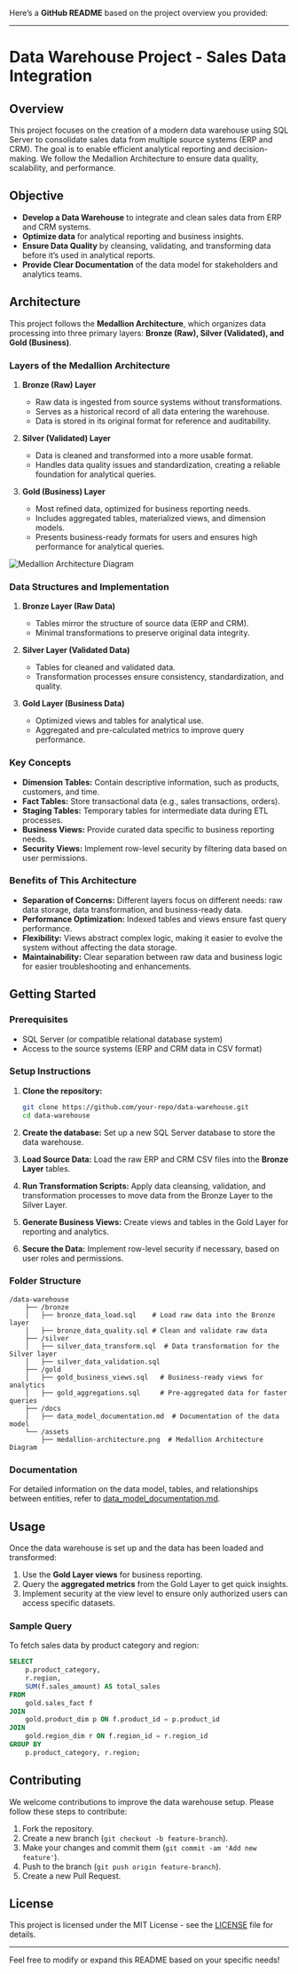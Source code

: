 Here’s a **GitHub README** based on the project overview you provided:

---

# Data Warehouse Project - Sales Data Integration

## Overview

This project focuses on the creation of a modern data warehouse using SQL Server to consolidate sales data from multiple source systems (ERP and CRM). The goal is to enable efficient analytical reporting and decision-making. We follow the Medallion Architecture to ensure data quality, scalability, and performance.

## Objective

* **Develop a Data Warehouse** to integrate and clean sales data from ERP and CRM systems.
* **Optimize data** for analytical reporting and business insights.
* **Ensure Data Quality** by cleansing, validating, and transforming data before it’s used in analytical reports.
* **Provide Clear Documentation** of the data model for stakeholders and analytics teams.

## Architecture

This project follows the **Medallion Architecture**, which organizes data processing into three primary layers: **Bronze (Raw), Silver (Validated), and Gold (Business)**.

### Layers of the Medallion Architecture

1. **Bronze (Raw) Layer**

   * Raw data is ingested from source systems without transformations.
   * Serves as a historical record of all data entering the warehouse.
   * Data is stored in its original format for reference and auditability.

2. **Silver (Validated) Layer**

   * Data is cleaned and transformed into a more usable format.
   * Handles data quality issues and standardization, creating a reliable foundation for analytical queries.

3. **Gold (Business) Layer**

   * Most refined data, optimized for business reporting needs.
   * Includes aggregated tables, materialized views, and dimension models.
   * Presents business-ready formats for users and ensures high performance for analytical queries.

![Medallion Architecture Diagram](./assets/medallion-architecture.png)

### Data Structures and Implementation

1. **Bronze Layer (Raw Data)**

   * Tables mirror the structure of source data (ERP and CRM).
   * Minimal transformations to preserve original data integrity.

2. **Silver Layer (Validated Data)**

   * Tables for cleaned and validated data.
   * Transformation processes ensure consistency, standardization, and quality.

3. **Gold Layer (Business Data)**

   * Optimized views and tables for analytical use.
   * Aggregated and pre-calculated metrics to improve query performance.

### Key Concepts

* **Dimension Tables:** Contain descriptive information, such as products, customers, and time.
* **Fact Tables:** Store transactional data (e.g., sales transactions, orders).
* **Staging Tables:** Temporary tables for intermediate data during ETL processes.
* **Business Views:** Provide curated data specific to business reporting needs.
* **Security Views:** Implement row-level security by filtering data based on user permissions.

### Benefits of This Architecture

* **Separation of Concerns:** Different layers focus on different needs: raw data storage, data transformation, and business-ready data.
* **Performance Optimization:** Indexed tables and views ensure fast query performance.
* **Flexibility:** Views abstract complex logic, making it easier to evolve the system without affecting the data storage.
* **Maintainability:** Clear separation between raw data and business logic for easier troubleshooting and enhancements.

## Getting Started

### Prerequisites

* SQL Server (or compatible relational database system)
* Access to the source systems (ERP and CRM data in CSV format)

### Setup Instructions

1. **Clone the repository:**

   ```bash
   git clone https://github.com/your-repo/data-warehouse.git
   cd data-warehouse
   ```

2. **Create the database:**
   Set up a new SQL Server database to store the data warehouse.

3. **Load Source Data:**
   Load the raw ERP and CRM CSV files into the **Bronze Layer** tables.

4. **Run Transformation Scripts:**
   Apply data cleansing, validation, and transformation processes to move data from the Bronze Layer to the Silver Layer.

5. **Generate Business Views:**
   Create views and tables in the Gold Layer for reporting and analytics.

6. **Secure the Data:**
   Implement row-level security if necessary, based on user roles and permissions.

### Folder Structure

```
/data-warehouse
    ├── /bronze
    │   ├── bronze_data_load.sql    # Load raw data into the Bronze layer
    │   ├── bronze_data_quality.sql # Clean and validate raw data
    ├── /silver
    │   ├── silver_data_transform.sql  # Data transformation for the Silver layer
    │   ├── silver_data_validation.sql
    ├── /gold
    │   ├── gold_business_views.sql   # Business-ready views for analytics
    │   ├── gold_aggregations.sql     # Pre-aggregated data for faster queries
    ├── /docs
    │   ├── data_model_documentation.md  # Documentation of the data model
    └── /assets
        ├── medallion-architecture.png  # Medallion Architecture Diagram
```

### Documentation

For detailed information on the data model, tables, and relationships between entities, refer to [data\_model\_documentation.md](./docs/data_model_documentation.md).

## Usage

Once the data warehouse is set up and the data has been loaded and transformed:

1. Use the **Gold Layer views** for business reporting.
2. Query the **aggregated metrics** from the Gold Layer to get quick insights.
3. Implement security at the view level to ensure only authorized users can access specific datasets.

### Sample Query

To fetch sales data by product category and region:

```sql
SELECT
    p.product_category,
    r.region,
    SUM(f.sales_amount) AS total_sales
FROM
    gold.sales_fact f
JOIN
    gold.product_dim p ON f.product_id = p.product_id
JOIN
    gold.region_dim r ON f.region_id = r.region_id
GROUP BY
    p.product_category, r.region;
```

## Contributing

We welcome contributions to improve the data warehouse setup. Please follow these steps to contribute:

1. Fork the repository.
2. Create a new branch (`git checkout -b feature-branch`).
3. Make your changes and commit them (`git commit -am 'Add new feature'`).
4. Push to the branch (`git push origin feature-branch`).
5. Create a new Pull Request.

## License

This project is licensed under the MIT License - see the [LICENSE](LICENSE) file for details.

---

Feel free to modify or expand this README based on your specific needs!

